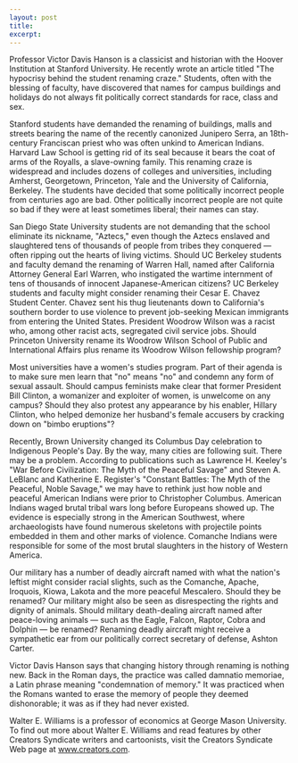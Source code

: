 ```yaml
---
layout: post
title:  
excerpt:
---
```




Professor Victor Davis Hanson is a classicist and historian with the Hoover Institution at Stanford University. He recently wrote an article titled "The hypocrisy behind the student renaming craze." Students, often with the blessing of faculty, have discovered that names for campus buildings and holidays do not always fit politically correct standards for race, class and sex.

Stanford students have demanded the renaming of buildings, malls and streets bearing the name of the recently canonized Junipero Serra, an 18th-century Franciscan priest who was often unkind to American Indians. Harvard Law School is getting rid of its seal because it bears the coat of arms of the Royalls, a slave-owning family. This renaming craze is widespread and includes dozens of colleges and universities, including Amherst, Georgetown, Princeton, Yale and the University of California, Berkeley. The students have decided that some politically incorrect people from centuries ago are bad. Other politically incorrect people are not quite so bad if they were at least sometimes liberal; their names can stay.

San Diego State University students are not demanding that the school eliminate its nickname, "Aztecs," even though the Aztecs enslaved and slaughtered tens of thousands of people from tribes they conquered — often ripping out the hearts of living victims. Should UC Berkeley students and faculty demand the renaming of Warren Hall, named after California Attorney General Earl Warren, who instigated the wartime internment of tens of thousands of innocent Japanese-American citizens? UC Berkeley students and faculty might consider renaming their Cesar E. Chavez Student Center. Chavez sent his thug lieutenants down to California's southern border to use violence to prevent job-seeking Mexican immigrants from entering the United States. President Woodrow Wilson was a racist who, among other racist acts, segregated civil service jobs. Should Princeton University rename its Woodrow Wilson School of Public and International Affairs plus rename its Woodrow Wilson fellowship program?

Most universities have a women's studies program. Part of their agenda is to make sure men learn that "no" means "no" and condemn any form of sexual assault. Should campus feminists make clear that former President Bill Clinton, a womanizer and exploiter of women, is unwelcome on any campus? Should they also protest any appearance by his enabler, Hillary Clinton, who helped demonize her husband's female accusers by cracking down on "bimbo eruptions"?

Recently, Brown University changed its Columbus Day celebration to Indigenous People's Day. By the way, many cities are following suit. There may be a problem. According to publications such as Lawrence H. Keeley's "War Before Civilization: The Myth of the Peaceful Savage" and Steven A. LeBlanc and Katherine E. Register's "Constant Battles: The Myth of the Peaceful, Noble Savage," we may have to rethink just how noble and peaceful American Indians were prior to Christopher Columbus. American Indians waged brutal tribal wars long before Europeans showed up. The evidence is especially strong in the American Southwest, where archaeologists have found numerous skeletons with projectile points embedded in them and other marks of violence. Comanche Indians were responsible for some of the most brutal slaughters in the history of Western America.



Our military has a number of deadly aircraft named with what the nation's leftist might consider racial slights, such as the Comanche, Apache, Iroquois, Kiowa, Lakota and the more peaceful Mescalero. Should they be renamed? Our military might also be seen as disrespecting the rights and dignity of animals. Should military death-dealing aircraft named after peace-loving animals — such as the Eagle, Falcon, Raptor, Cobra and Dolphin — be renamed? Renaming deadly aircraft might receive a sympathetic ear from our politically correct secretary of defense, Ashton Carter.

Victor Davis Hanson says that changing history through renaming is nothing new. Back in the Roman days, the practice was called damnatio memoriae, a Latin phrase meaning "condemnation of memory." It was practiced when the Romans wanted to erase the memory of people they deemed dishonorable; it was as if they had never existed.

Walter E. Williams is a professor of economics at George Mason University. To find out more about Walter E. Williams and read features by other Creators Syndicate writers and cartoonists, visit the Creators Syndicate Web page at www.creators.com.

